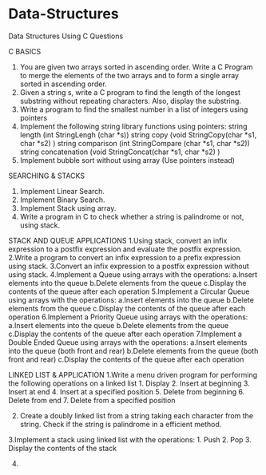 # Data-Structures
Data Structures Using C
Questions

C BASICS
1. You are given two arrays sorted in ascending order. Write a C Program to merge the elements of the 
two arrays and to form a single array sorted in ascending order.
2. Given a string s, write a C program to find the length of the longest substring without repeating 
characters. Also, display the substring.
3. Write a program to find the smallest number in a list of integers using pointers
4. Implement the following string library functions using pointers:
 string length (int StringLengh (char *s))
 string copy (void StringCopy(char *s1, char *s2) )
 string comparison (int StringCompare (char *s1, char *s2))
 string concatenation (void StringConcat(char *s1, char *s2) )
5. Implement bubble sort without using array (Use pointers instead)


SEARCHING & STACKS
1. Implement Linear Search.
2. Implement Binary Search.
3. Implement Stack using array.
4. Write a program in C to check whether a string is palindrome or not, using stack.


STACK AND QUEUE APPLICATIONS
1.Using stack, convert an infix expression to a postfix expression and evaluate the postfix expression.
2.Write a program to convert an infix expression to a prefix expression using stack.
3.Convert an infix expression to a postfix expression without using stack.
4.Implement a Queue using arrays with the operations:
 a.Insert elements into the queue
 b.Delete elements from the queue
 c.Display the contents of the queue after each operation
5.Implement a Circular Queue using arrays with the operations:
 a.Insert elements into the queue
 b.Delete elements from the queue
 c.Display the contents of the queue after each operation
6.Implement a Priority Queue using arrays with the operations:
 a.Insert elements into the queue
 b.Delete elements from the queue
 c.Display the contents of the queue after each operation
7.Implement a Double Ended Queue using arrays with the operations:
 a.Insert elements into the queue (both front and rear)
 b.Delete elements from the queue (both front and rear)
 c.Display the contents of the queue after each operation


LINKED LIST & APPLICATION
1.Write a menu driven program for performing the following operations on a linked list
    1. Display
    2. Insert at beginning
    3. Insert at end
    4. Insert at a specified position
    5. Delete from beginning
    6. Delete from end
    7. Delete from a specified position
   
2. Create a doubly linked list from a string taking each character from the string. Check if the string is 
palindrome in a efficient method.

3.Implement a stack using linked list with the operations:
    1. Push 
    2. Pop
    3. Display the contents of the stack

4.
